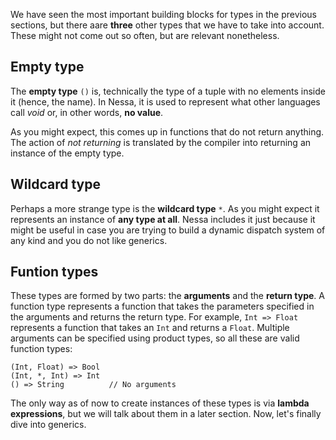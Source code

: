 We have seen the most important building blocks for types in the previous sections, but there aare **three** 
other types that we have to take into account. These might not come out so often, but are relevant nonetheless.

## Empty type

The **empty type** `()` is, technically the type of a tuple with no elements inside it (hence, the name). In Nessa,
it is used to represent what other languages call *void* or, in other words, **no value**.

As you might expect, this comes up in functions that do not return anything. The action of *not returning* is translated 
by the compiler into returning an instance of the empty type.

## Wildcard type

Perhaps a more strange type is the **wildcard type** `*`. As you might expect it represents an instance of **any type at all**.
Nessa includes it just because it might be useful in case you are trying to build a dynamic dispatch system of any kind and you
do not like generics.

## Funtion types

These types are formed by two parts: the **arguments** and the **return type**. A function type represents a function that takes
the parameters specified in the arguments and returns the return type. For example, `Int => Float` represents a function that takes an
`Int` and returns a `Float`. Multiple arguments can be specified using product types, so all these are valid function types:

```
(Int, Float) => Bool
(Int, *, Int) => Int
() => String          // No arguments 
```

The only way as of now to create instances of these types is via **lambda expressions**, but we will talk about them in a later section.
Now, let's finally dive into generics.